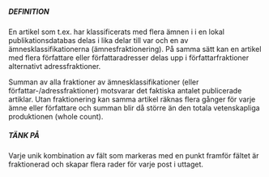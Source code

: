 ##### DEFINITION

En artikel som t.ex. har klassificerats med flera ämnen i
i en lokal publikationsdatabas delas i lika delar till var och en av ämnesklassifikationerna (ämnesfraktionering). På samma sätt kan en artikel med flera författare eller författaradresser delas upp i författarfraktioner alternativt adressfraktioner. 

Summan av alla fraktioner av ämnesklassifikationer (eller författar-/adressfraktioner) motsvarar det faktiska antalet publicerade artiklar. Utan fraktionering kan samma artikel räknas flera gånger för varje ämne eller författare och summan blir då större än den totala vetenskapliga produktionen (whole count). 

##### TÄNK PÅ
Varje unik kombination av fält som markeras med en punkt framför fältet är fraktionerad och skapar flera rader för varje post i uttaget. 
